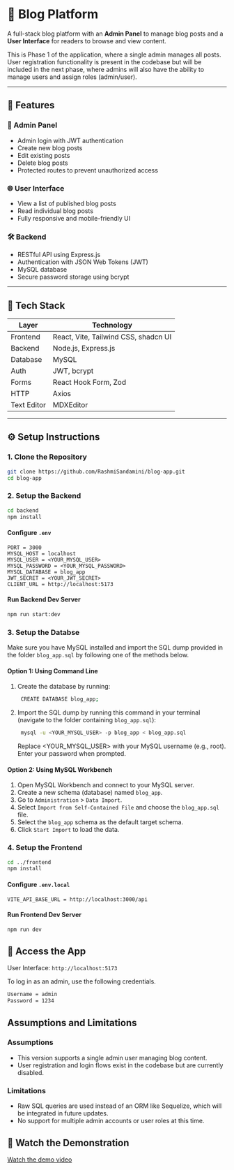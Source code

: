 # 📝 Blog Platform

A full-stack blog platform with an **Admin Panel** to manage blog posts and a **User Interface** for readers to browse and view content.

This is Phase 1 of the application, where a single admin manages all posts. User registration functionality is present in the codebase but will be included in the next phase, where admins will also have the ability to manage users and assign roles (admin/user).

---

## 🚀 Features

### 🔐 Admin Panel

- Admin login with JWT authentication
- Create new blog posts
- Edit existing posts
- Delete blog posts
- Protected routes to prevent unauthorized access

### 🌐 User Interface

- View a list of published blog posts
- Read individual blog posts
- Fully responsive and mobile-friendly UI

### 🛠 Backend

- RESTful API using Express.js
- Authentication with JSON Web Tokens (JWT)
- MySQL database
- Secure password storage using bcrypt

---

## 🧰 Tech Stack

| Layer       | Technology                           |
| ----------- | ------------------------------------ |
| Frontend    | React, Vite, Tailwind CSS, shadcn UI |
| Backend     | Node.js, Express.js                  |
| Database    | MySQL                                |
| Auth        | JWT, bcrypt                          |
| Forms       | React Hook Form, Zod                 |
| HTTP        | Axios                                |
| Text Editor | MDXEditor                            |

---

## ⚙️ Setup Instructions

### 1. Clone the Repository

```bash
git clone https://github.com/RashmiSandamini/blog-app.git
cd blog-app
```

### 2. Setup the Backend

```bash
cd backend
npm install
```

#### Configure `.env`

```env
PORT = 3000
MYSQL_HOST = localhost
MYSQL_USER = <YOUR_MYSQL_USER>
MYSQL_PASSWORD = <YOUR_MYSQL_PASSWORD>
MYSQL_DATABASE = blog_app
JWT_SECRET = <YOUR_JWT_SECRET>
CLIENT_URL = http://localhost:5173
```

#### Run Backend Dev Server

```bash
npm run start:dev
```

### 3. Setup the Databse

Make sure you have MySQL installed and import the SQL dump provided in the folder `blog_app.sql` by following one of the methods below.

#### Option 1: Using Command Line

1. Create the database by running:

   ```bash
    CREATE DATABASE blog_app;
   ```

2. Import the SQL dump by running this command in your terminal (navigate to the folder containing `blog_app.sql`):

   ```bash
    mysql -u <YOUR_MYSQL_USER> -p blog_app < blog_app.sql
   ```

   Replace <YOUR_MYSQL_USER> with your MySQL username (e.g., root). Enter your password when prompted.

#### Option 2: Using MySQL Workbench

1. Open MySQL Workbench and connect to your MySQL server.
2. Create a new schema (database) named `blog_app`.
3. Go to `Administration` > `Data Import`.
4. Select `Import from Self-Contained File` and choose the `blog_app.sql` file.
5. Select the `blog_app` schema as the default target schema.
6. Click `Start Import` to load the data.

### 4. Setup the Frontend

```bash
cd ../frontend
npm install
```

#### Configure `.env.local`

```env
VITE_API_BASE_URL = http://localhost:3000/api
```

#### Run Frontend Dev Server

```bash
npm run dev
```

## 📍 Access the App

User Interface: `http://localhost:5173`

To log in as an admin, use the following credentials.

```bash
Username = admin
Password = 1234
```

## Assumptions and Limitations

### Assumptions

- This version supports a single admin user managing blog content.
- User registration and login flows exist in the codebase but are currently disabled.

### Limitations

- Raw SQL queries are used instead of an ORM like Sequelize, which will be integrated in future updates.
- No support for multiple admin accounts or user roles at this time.

## 📍 Watch the Demonstration

[Watch the demo video](https://drive.google.com/file/d/1u0xJNE6xxBwgEZtw1dYGLnDNJ9X0zCfa/view?usp=sharing)
